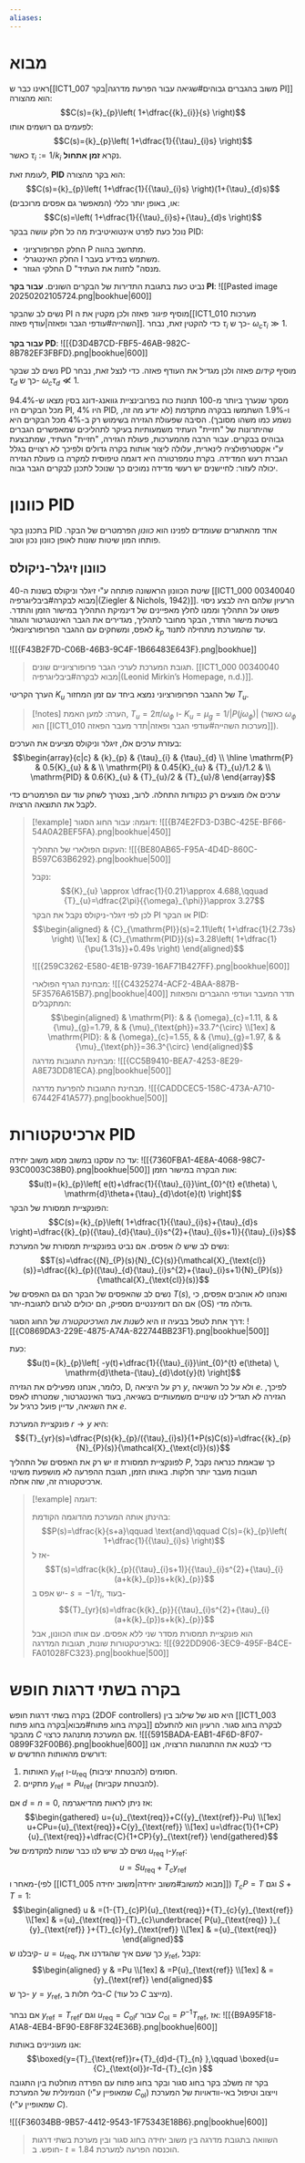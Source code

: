 ```yaml
---
aliases:
---
```

# מבוא
ראינו כבר ש[[ICT1_007 משוב בהגברים גבוהים#שגיאה עבור הפרעת מדרגה|בקר PI]] הוא מהצורה:
$$C(s)={k}_{p}\left( 1+\dfrac{{k}_{i}}{s} \right)$$
לפעמים גם רושמים אותו:
$$C(s)={k}_{p}\left( 1+\dfrac{1}{{\tau}_{i}s} \right)$$
כאשר ${\tau}_{i}:=1/{k}_{i}$ נקרא **זמן אתחול**.

לעומת זאת, **PID** הוא בקר מהצורה:
$$C(s)={k}_{p}\left( 1+\dfrac{1}{{\tau}_{i}s} \right)(1+{\tau}_{d}s)$$
או, באופן יותר כללי (המאפשר גם אפסים מרוכבים):
$$C(s)=\left( 1+\dfrac{1}{{\tau}_{i}s}+{\tau}_{d}s \right)$$
נוכל כעת לפרט אינטואיטיבית מה כל חלק עושה בבקר PID:
- החלק הפרופורציוני P מתחשב בהווה.
- החלק האינטגרלי I משתמש במידע בעבר.
- החלקי הגוזר D "מנסה" לחזות את העתיד.

נביט כעת בתגובת התדירות של הבקרים השונים.
**עבור בקר PI**:
![[Pasted image 20250202105724.png|bookhue|600]]

נשים לב שהבקר PI מוסיף *פיגור* פאזה ולכן מקטין את ה[[ICT1_010 מערכות השהייה#עודפי הגבר ופאזה|עודף פאזה]]. כדי להקטין זאת, נבחר ${\tau}_{i}$ כך ש- ${\omega}_{c}{\tau}_{i}\gg 1$.

**עבור בקר PD**:
![[{D3D4B7CD-FBF5-46AB-982C-8B782EF3FBFD}.png|bookhue|600]]

נשים לב שבקר PD מוסיף *קידום* פאזה ולכן מגדיל את העודף פאזה. כדי לנצל זאת, נבחר ${\tau}_{d}$ כך ש- ${\omega}_{c}{\tau}_{d} \not\ll 1$.

מסקר שנערך ביותר מ-100 תחנות כוח בפרובינציית גוואנג-דונג בסין מצאו ש-$94.4\%$ מכל הבקרים היו PI, $4\%$ היו PID, ו-$1.9\%$ השתמשו בבקרה מתקדמת (לא יודע מה זה, נשמע כמו משהו מסובך). הסיבה שפעולת הגזירה בשימוש רק ב-$4\%$ מכל הבקרים היא שהיתרונות של "חזיית" העתיד משמעותיות בעיקר לתהליכים שמאפשרים הגברים גבוהים בבקרים. עבור הרבה מהמערכות, פעולת הגזירה, "חזיית" העתיד, שמתבצעת ע"י אקסטרפולציה לינארית, עלולה ליצור אותות בקרה גדולים ולפיכך לא רצויים בגלל הגברת רעש המדידה. בקרת טמפרטורה היא דוגמה טיפוסית למקרה בו פעולת הגזירה יכולה לעזור: לחיישנים יש רעשי מדידה נמוכים כך שנוכל לתכנן לבקרים הגבר גבוה.



# כוונון PID

בתכנון בקר PID אחד מהאתגרים שעומדים לפנינו הוא *כוונון* הפרמטרים של הבקר. פותחו המון שיטות שונות לאופן כוונון נכון וטוב.

## כוונון זיגלר-ניקולס
שיטת הכוונון הראשונה פותחה ע"י זיגלר וניקולס בשנות ה-40 [[ICT1_000 00340040 מבוא לבקרה#ביבליוגרפיה|(Ziegler & Nichols, 1942)]]. הרעיון שלהם היה לבצע ניסוי פשוט על התהליך וממנו לחלץ מאפיינים של דינמיקת התהליך במישור הזמן והתדר.
בשיטת מישור התדר, הבקר מחובר לתהליך, מגדירים את הגבר האינטגרטור והגוזר לאפס, ומשחקים עם ההגבר הפרופורציונאלי ${k}_{p}$ עד שהמערכת מתחילה לתנוד.

![[{F43B2F7D-C06B-46B3-9C4F-1B66483E643F}.png|bookhue]]
>תגובת המערכת לערכי הגבר פרופורציוניים שונים. [[ICT1_000 00340040 מבוא לבקרה#ביבליוגרפיה|(Leonid Mirkin’s Homepage, n.d.)]].

הערך הקריטי ${K}_{u}$ של ההגבר הפרופורציוני נמצא ביחד עם זמן המחזור ${T}_{u}$.

>[!notes] הערה: 
 >למען האמת, ${T}_{u}=2\pi /{\omega}_{\phi}$ ו- ${K}_{u}={\mu}_{g}=1/\lvert P(j\omega _{\phi}) \rvert$ (כאשר ${\omega}_{\phi}$ הוא [[ICT1_010 מערכות השהייה#עודפי הגבר ופאזה|תדר מעבר הפאזה]]).

בעזרת ערכים אלו, זיגלר וניקולס מציעים את הערכים:
$$\begin{array}{c|c}
 & {k}_{p} & {\tau}_{i} & {\tau}_{d} \\
\hline \mathrm{P} & 0.5{K}_{u} &  &  \\
\mathrm{PI} & 0.45{K}_{u} & {T}_{u}/1.2 &  \\
\mathrm{PID} & 0.6{K}_{u} & {T}_{u}/2 & {T}_{u}/8
\end{array}$$

ערכים אלו מוצעים רק כנקודות התחלה. לרוב, נצטרך לשחק עוד עם הפרמטרים כדי לקבל את התוצאה הרצויה.


>[!example] דוגמה: 
> עבור החוג הסגור:
> ![[{B74E2FD3-D3BC-425E-BF66-54A0A2BEF5FA}.png|bookhue|450]]
> 
> העקום הפולארי של התהליך:
> ![[{BE80AB65-F95A-4D4D-860C-B597C63B6292}.png|bookhue|500]]
> 
> נקבל:
> $${K}_{u} \approx  \dfrac{1}{0.21}\approx  4.688,\qquad {T}_{u}=\dfrac{2\pi}{{\omega}_{\phi}}\approx 3.27$$
> לכן לפי זיגלר-ניקולס נקבל את הבקר PI או הבקר PID:
> $$\begin{aligned}
>  & {C}_{\mathrm{PI}}(s)=2.11\left( 1+\dfrac{1}{2.73s} \right) \\[1ex]
>  & {C}_{\mathrm{PID}}(s)=3.28\left( 1+\dfrac{1}{\pu{1.31s}}+0.49s \right)
> \end{aligned}$$
> 
> ![[{259C3262-E580-4E1B-9739-16AF71B427FF}.png|bookhue|600]]
> 
> מבחינת הגרף הפולארי:
> ![[{C4325274-ACF2-4BAA-887B-5F3576A615B7}.png|bookhue|400]]
> תדר המעבר ועודפי ההגברים והפאזות המתקבלים:
> $$\begin{aligned}
>  & \mathrm{PI}: &  & {\omega}_{c}=1.11, &  & {\mu}_{g}=1.79, &  & {\mu}_{\text{ph}}=33.7^{\circ}  \\[1ex]
>  & \mathrm{PID}: &  & {\omega}_{c}=1.55, &  & {\mu}_{g}=1.97, &  & {\mu}_{\text{ph}}=36.3^{\circ} 
> \end{aligned}$$
> מבחינת התגובות מדרגה:
> ![[{CC5B9410-BEA7-4253-8E29-A8E73DD81ECA}.png|bookhue|500]]
> 
> מבחינת התגובות להפרעת מדרגה.
> ![[{CADDCEC5-158C-473A-A710-67442F41A577}.png|bookhue|500]]
> 

# ארכיטקטורות PID
עד כה עסקנו במשוב מסוג משוב יחידה:
![[{7360FBA1-4E8A-4068-98C7-93C0003C38B0}.png|bookhue|500]]
אות הבקרה במישור הזמן:
$$u(t)={k}_{p}\left[ e(t)+\dfrac{1}{{\tau}_{i}}\int_{0}^{t} e(\theta) \, \mathrm{d}\theta+{\tau}_{d}\dot{e}(t)  \right]$$
הפונקציית תמסורת של הבקר:
$$C(s)={k}_{p}\left( 1+\dfrac{1}{{\tau}_{i}s}+{\tau}_{d}s \right)=\dfrac{{k}_{p}({\tau}_{d}{\tau}_{i}s^{2}+{\tau}_{i}s+1)}{{\tau}_{i}s}$$
נשים לב שיש לו אפסים. אם נביט בפונקציית תמסורת של המערכת:
$$T(s)=\dfrac{{N}_{P}(s){N}_{C}(s)}{\mathcal{X}_{\text{cl}}(s)}=\dfrac{{k}_{p}({\tau}_{d}{\tau}_{i}s^{2}+{\tau}_{i}s+1){N}_{P}(s)}{\mathcal{X}_{\text{cl}}(s)}$$
נשים לב שהאפסים של הבקר הם גם האפסים של $T(s)$, ואנחנו לא אוהבים אפסים, כי אם הם דומיננטיים מספיק, הם יכולים לגרום לתגובת-יתר ($\mathrm{OS}$) גדולה מדי.

דרך אחת לטפל בבעיה זו היא *לשנות את הארכיטקטורה* של החוג הסגור:
![[{C0869DA3-229E-4875-A74A-822744BB23F1}.png|bookhue|500]]

כעת:
$$u(t)={k}_{p}\left[ -y(t)+\dfrac{1}{{\tau}_{i}}\int_{0}^{t} e(\theta) \, \mathrm{d}\theta-{\tau}_{d}\dot{y}(t)  \right]$$
כלומר, אנחנו מפעילים את הגזירה, D, רק על היציאה $y$, ולא על כל השגיאה $e$. לפיכך, הגזירה לא תגדיל לנו שינויים משמעותיים בשגיאה, בעוד האינטגרטור, שמטרתו לאפס את השגיאה, עדיין פועל כרגיל על $e$.

פונקציית המערכת $r\to y$ היא:
$${T}_{yr}(s)=\dfrac{P(s){k}_{p}/({\tau}_{i}s)}{1+P(s)C(s)}=\dfrac{{k}_{p}{N}_{P}(s)}{\mathcal{X}_{\text{cl}}(s)}$$
לפונקציית תמסורת זו יש רק את האפסים של התהליך $P$, כך שבאמת כנראה נקבל תגובות מעבר יותר חלקות. באותו הזמן, תגובת ההפרעה לא מושפעת משינוי ארכיטקטורה זה, שזה אחלה.


>[!example] דוגמה: 
> 
> בהינתן אותה המערכת מהדוגמה הקודמת:
> $$P(s)=\dfrac{k}{s+a}\qquad \text{and}\qquad C(s)={k}_{p}\left( 1+\dfrac{1}{{\tau}_{i}s} \right)$$
> אז ל-
> $$T(s)=\dfrac{k{k}_{p}({\tau}_{i}s+1)}{{\tau}_{i}s^{2}+{\tau}_{i}(a+k{k}_{p})s+k{k}_{p}}$$
> יש אפס ב- $s=-1/{\tau}_{i}$, בעוד-
> $${T}_{yr}(s)=\dfrac{k{k}_{p}}{{\tau}_{i}s^{2}+{\tau}_{i}(a+k{k}_{p})s+k{k}_{p}}$$
> הוא פונקציית תמסורת מסדר שני ללא אפסים.
> עם אותו הכוונון, אבל בארכיטקטורות שונות, תגובות המדרגה:
> ![[{922DD906-3EC9-495F-B4CE-FA01028FC323}.png|bookhue|500]]
> 

# בקרה בשתי דרגות חופש
בקרה בשתי דרגות חופש (2DOF controllers) היא סוג של שילוב בין [[ICT1_003 בקרה בחוג פתוח#מבוא|בקרה בחוג פתוח]] לבקרה בחוג סגור. הרעיון הוא להתעלם מהבקר $C$ אם המערכת מתנהגת כרצוי.
![[{5915BADA-EAB1-4F6D-8F07-0899F32F00B6}.png|bookhue|600]]
כדי לבטא את ההתנהגות הרצויה, אנו דורשים מהאותות החדשים ש:
1. האותות ${y}_{\text{ref}}$ ו-${u}_{\text{req}}$ חסומים (להבטחת יציבות).
2. מתקיים ${y}_{\text{ref}}=P{u}_{\text{ref}}$ (להבטחת עקביות).

אם $d=n=0$, אז ניתן לראות מהדיאגרמה:
$$\begin{gathered}
u={u}_{\text{req}}+C({y}_{\text{ref}}-Pu) \\[1ex]
u+CPu={u}_{\text{req}}+C{y}_{\text{ref}} \\[1ex]
u=\dfrac{1}{1+CP}{u}_{\text{req}}+\dfrac{C}{1+CP}{y}_{\text{ref}}
\end{gathered}$$
נשים לב שיש לנו כבר שמות למקדמים של ${u}_{\text{req}}$ ו-${y}_{\text{ref}}$:
$$
u=S{u}_{\text{req}}+{T}_{c}{y}_{\text{ref}}$$
מאחר ו-(לפי [[ICT1_005 מבוא למשוב#משוב יחידה|משוב יחידה]]) ${T}_{c}P=T$ וגם $S+T=1$:
$$\begin{aligned}
u & =(1-{T}_{c}P){u}_{\text{req}}+{T}_{c}{y}_{\text{ref}} \\[1ex]
 & ={u}_{\text{req}}-{T}_{c}\underbrace{ P{u}_{\text{req}} }_{ {y}_{\text{ref}} }+{T}_{c}{y}_{\text{ref}} \\[1ex]
 & ={u}_{\text{req}}
\end{aligned}$$
קיבלנו ש- $u={u}_{\text{req}}$, כך שעם איך שהגדרנו את ${y}_{\text{ref}}$, נקבל:
$$\begin{aligned}
y & =Pu \\[1ex]
 & =P{u}_{\text{ref}} \\[1ex]
 & ={y}_{\text{ref}}
\end{aligned}$$
כך ש- $y={y}_{\text{ref}}$, בלי תלות ב-$C$ (כל עוד $C$ מייצב).

אם נבחר ${y}_{\text{ref}}={T}_{\text{ref}}r$ וגם ${u}_{\text{req}}={C}_{\text{ol}}r$ עבור ${C}_{\text{ol}}=P^{-1}{T}_{\text{ref}}$, אז:
![[{B9A95F18-A1A8-4EB4-BF90-E8F8F324E36B}.png|bookhue|600]]

אנו מעוניינים באותות:
$$\boxed{y={T}_{\text{ref}}r+{T}_{d}d-{T}_{n} },\qquad \boxed{u={C}_{\text{ol}}r-Td-{T}_{c}n }$$
בקר זה משלב בקר בחוג סגור ובקר בחוג פתוח עם הפרדה מוחלטת בין התגובה הנומינלית של המערכת (שמאופיין ע"י ${C}_{\text{ol}}$) וייצוב וטיפול באי-וודאויות של המערכת (שמאופיין ע"י $C$).

![[{F36034BB-9B57-4412-9543-1F75343E18B6}.png|bookhue|600]]
>השוואה בתגובת מדרגה בין משוב יחידה בחוג סגור ובין מערכת בשתי דרגות חופש. ב- $t=1.84$ הוכנסה הפרעה למערכת.

